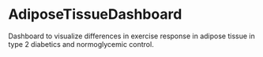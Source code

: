 # AdiposeTissueDashboard

Dashboard to visualize differences in exercise response in adipose tissue in type 2 diabetics and normoglycemic control.
